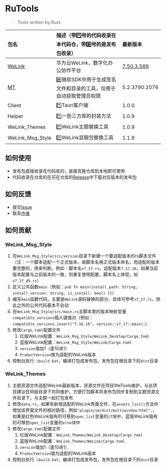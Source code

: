 # RuTools

> Tools written by Rust.

| 包名               | 描述（带*️⃣号的代码收录在本代码仓，带#️⃣号的是发布包收录）     | 最新版本                          |
|:-----------------|:-------------------------------------|:------------------------------|
| [WeLink]         | 华为云WeLink，数字化办公协作平台                  | [7.50.3.569][WeLink-Download] |
| [MT]             | #️⃣微软SDK中用于生成签名文件和目录的工具，仅用于自动获取管理员权限 | 5.2.3790.2076                 |
| Client           | *️⃣Tauri客户端                          | 1.0.0                         |
| Helper           | *️⃣一些三方库的封装方法                        | 1.0.9                         |
| WeLink_Themes    | *️⃣WeLink主题替换工具                      | 1.0.9                         |
| WeLink_Msg_Style | *️⃣WeLink显眼包替换工具                     | 1.1.9                         |

[MT]: https://learn.microsoft.com/zh-cn/windows/win32/sbscs/mt-exe "点击跳转"

[WeLink]: https://www.huaweicloud.com/product/welink "点击跳转"

[WeLink-Download]: https://www.huaweicloud.com/product/welink-download.html "点击跳转"

## 如何使用

- 发布包直接收录在代码库的，直接克隆仓库到本地即可使用
- 代码收录在仓库的在可在仓库的[Release](https://github.com/yequanrui/RuTools/releases)中下载对应版本的发布包

## 如何反馈

- 提交[Issue](https://github.com/yequanrui/RuTools/issues)
- 联系[作者](mailto:yequanrui@qq.com)

## 如何贡献

### WeLink_Msg_Style

1. 在`WeLink_Msg_Style/src/version`目录下新建一个要适配版本的rs脚本文件（注：一个脚本适配一个正式版本，故脚本名用正式版本命名，而适配的版本要完整的，用来判断。例如：脚本名`v7_17.rs`，适配版本`7.17.16`，如果当前版本配置与之前版本的一致，则重复使用配置，脚本名上体现，如`v7_17_49.rs`）
2. 定义公共函数`main`（例如：`pub fn main(install_path: String, install_version: String, is_install: bool) {}`）
3. 编写`main`函数代码，主要是`WeLink`源码替换的部分，具体可参考`v7_17.rs`，除此之外的公共代码基本不会动
4. 在`WeLink_Msg_Style/src/main.rs`主脚本里的版本映射变量`compatible_versions`插入键值对（例如：`compatible_versions.insert("7.16.16", version::v7_17::main);`）
5. 修改`Cargo.toml`配置文件
    1. 红版WeLink配置：`WeLink_Msg_Style/WeLink_Desktop/Cargo.toml`
    2. 蓝版WeLink配置：`WeLink_Msg_Style/WeLink/Cargo.toml`
    3. `version`值加1（逢10进1）
    4. `ProductVersion`值为适配的WeLink版本
6. 控制台执行`.\build.bat`，编译打包成发布包，发布包在根目录下的`dist`目录

### WeLink_Themes

1. 主题资源文件适配WeLink最新版本，资源文件在项目WeTools维护，与此项目建议在同级目录下共同维护，方便打包脚本将发布包同步复制到主题资源文件目录下，与主题一起打包发布
2. 修改`data.rs`，如果有新增适配的WeLink界面文件，在`assets_list()`方法中增加该界面文件的相对路径，例如`"plugin/im/dist/multiwindow.html",`，如果是红色WeLink独有的可移到`spec_list`变量的`if`块中，蓝版WeLink独有的可移到`spec_list`变量的`else`块中
3. 修改`Cargo.toml`配置文件
    1. 红版WeLink配置：`WeLink_Themes/WeLink_Desktop/Cargo.toml`
    2. 蓝版WeLink配置：`WeLink_Themes/WeLink/Cargo.toml`
    3. `version`值加1（逢10进1）
    4. `ProductVersion`值为适配的WeLink版本
4. 控制台执行`.\build.bat`，编译打包成发布包，发布包在根目录下的`dist`目录
